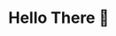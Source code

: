 # Hello There 👋

<!--
## About me🙋🏻‍♀️ 
--
My name is Maggie Chang and I am currently a graduate student at the Center for User Experience at Arizona State University. I am a newbie in web design. I hope I can learn more skills in this course to improve my abilities!

--
## Technologies and Skills🛠️
--
* Software: Photoshop, Illustrator, InDesign, Premiere Pro, Figma
* Languagrs: HTML
* Styling; CSS
* Version Control: GitHub

I am learn more about HTML and CSS💡
--
## My portfolio💼
--
I am updating my portfolio, a link will be attached when the update is complete🔗
-->
